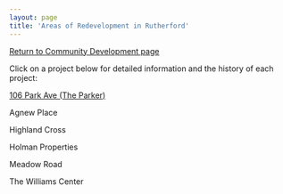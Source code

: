 ```yaml
---
layout: page
title: 'Areas of Redevelopment in Rutherford'
---
```


[Return to Community Development page](/community-development/)

Click on a project below for detailed information and the history of each project:


[106 Park Ave (The Parker)](./community-development/areas-of-redevelopment/106-park/)

Agnew Place

Highland Cross

Holman Properties

Meadow Road

The Williams Center
